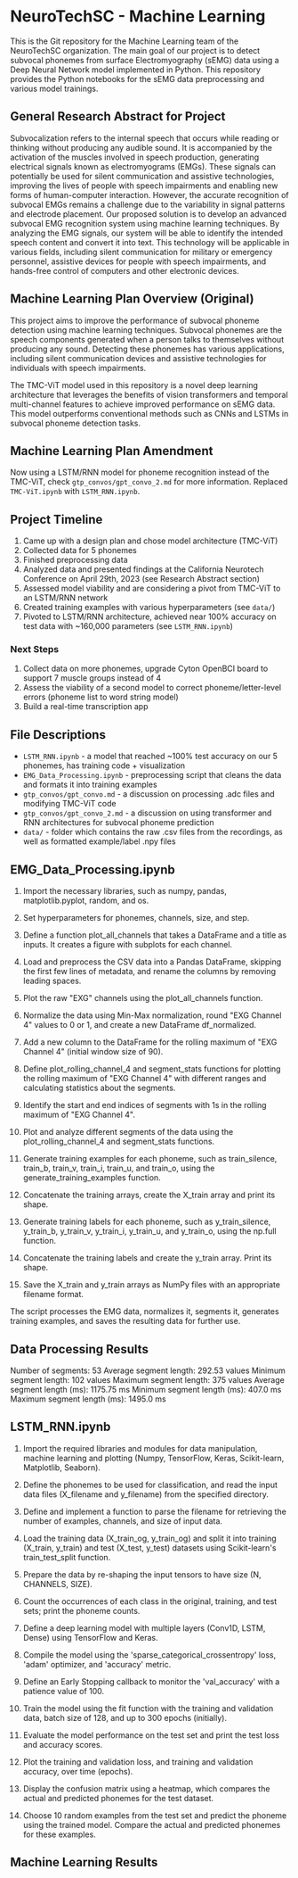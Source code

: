 # NeuroTechSC - Machine Learning

This is the Git repository for the Machine Learning team of the NeuroTechSC organization. The main goal of our project is to detect subvocal phonemes from surface Electromyography (sEMG) data using a Deep Neural Network model implemented in Python. This repository provides the Python notebooks for the sEMG data preprocessing and various model trainings.

## General Research Abstract for Project

Subvocalization refers to the internal speech that occurs while reading or thinking without producing any audible sound. It is accompanied by the activation of the muscles involved in speech production, generating electrical signals known as electromyograms (EMGs). These signals can potentially be used for silent communication and assistive technologies, improving the lives of people with speech impairments and enabling new forms of human-computer interaction. However, the accurate recognition of subvocal EMGs remains a challenge due to the variability in signal patterns and electrode placement. Our proposed solution is to develop an advanced subvocal EMG recognition system using machine learning techniques. By analyzing the EMG signals, our system will be able to identify the intended speech content and convert it into text. This technology will be applicable in various fields, including silent communication for military or emergency personnel, assistive devices for people with speech impairments, and hands-free control of computers and other electronic devices.

## Machine Learning Plan Overview (Original)

This project aims to improve the performance of subvocal phoneme detection using machine learning techniques. Subvocal phonemes are the speech components generated when a person talks to themselves without producing any sound. Detecting these phonemes has various applications, including silent communication devices and assistive technologies for individuals with speech impairments.

The TMC-ViT model used in this repository is a novel deep learning architecture that leverages the benefits of vision transformers and temporal multi-channel features to achieve improved performance on sEMG data. This model outperforms conventional methods such as CNNs and LSTMs in subvocal phoneme detection tasks. 

## Machine Learning Plan Amendment

Now using a LSTM/RNN model for phoneme recognition instead of the TMC-ViT, check `gtp_convos/gpt_convo_2.md` for more information. Replaced `TMC-ViT.ipynb` with `LSTM_RNN.ipynb`.

## Project Timeline

1. Came up with a design plan and chose model architecture (TMC-ViT)
2. Collected data for 5 phonemes
3. Finished preprocessing data
4. Analyzed data and presented findings at the California Neurotech Conference on April 29th, 2023 (see Research Abstract section)
5. Assessed model viability and are considering a pivot from TMC-ViT to an LSTM/RNN network
6. Created training examples with various hyperparameters (see `data/`)
7. Pivoted to LSTM/RNN architecture, achieved near 100% accuracy on test data with ~160,000 parameters (see `LSTM_RNN.ipynb`)

### Next Steps

1. Collect data on more phonemes, upgrade Cyton OpenBCI board to support 7 muscle groups instead of 4
3. Assess the viability of a second model to correct phoneme/letter-level errors (phoneme list to word string model)
4. Build a real-time transcription app

## File Descriptions

- `LSTM_RNN.ipynb` - a model that reached ~100% test accuracy on our 5 phonemes, has training code + visualization
- `EMG_Data_Processing.ipynb` - preprocessing script that cleans the data and formats it into training examples
- `gtp_convos/gpt_convo.md` - a discussion on processing .adc files and modifying TMC-ViT code
- `gtp_convos/gpt_convo_2.md` - a discussion on using transformer and RNN architectures for subvocal phoneme prediction
- `data/` - folder which contains the raw .csv files from the recordings, as well as formatted example/label .npy files

## EMG_Data_Processing.ipynb

1. Import the necessary libraries, such as numpy, pandas, matplotlib.pyplot, random, and os.

2. Set hyperparameters for phonemes, channels, size, and step.

3. Define a function plot_all_channels that takes a DataFrame and a title as inputs. It creates a figure with subplots for each channel.

4. Load and preprocess the CSV data into a Pandas DataFrame, skipping the first few lines of metadata, and rename the columns by removing leading spaces.

5. Plot the raw "EXG" channels using the plot_all_channels function.

6. Normalize the data using Min-Max normalization, round "EXG Channel 4" values to 0 or 1, and create a new DataFrame df_normalized.

7. Add a new column to the DataFrame for the rolling maximum of "EXG Channel 4" (initial window size of 90).

8. Define plot_rolling_channel_4 and segment_stats functions for plotting the rolling maximum of "EXG Channel 4" with different ranges and calculating statistics about the segments.

9. Identify the start and end indices of segments with 1s in the rolling maximum of "EXG Channel 4".

10. Plot and analyze different segments of the data using the plot_rolling_channel_4 and segment_stats functions.

11. Generate training examples for each phoneme, such as train_silence, train_b, train_v, train_i, train_u, and train_o, using the generate_training_examples function.

12. Concatenate the training arrays, create the X_train array and print its shape.

13. Generate training labels for each phoneme, such as y_train_silence, y_train_b, y_train_v, y_train_i, y_train_u, and y_train_o, using the np.full function.

14. Concatenate the training labels and create the y_train array. Print its shape.

15. Save the X_train and y_train arrays as NumPy files with an appropriate filename format.

The script processes the EMG data, normalizes it, segments it, generates training examples, and saves the resulting data for further use.

## Data Processing Results

Number of segments: 53
Average segment length: 292.53 values
Minimum segment length: 102 values
Maximum segment length: 375 values
Average segment length (ms): 1175.75 ms
Minimum segment length (ms): 407.0 ms
Maximum segment length (ms): 1495.0 ms

## LSTM_RNN.ipynb

1. Import the required libraries and modules for data manipulation, machine learning and plotting (Numpy, TensorFlow, Keras, Scikit-learn, Matplotlib, Seaborn).

2. Define the phonemes to be used for classification, and read the input data files (X_filename and y_filename) from the specified directory.

3. Define and implement a function to parse the filename for retrieving the number of examples, channels, and size of input data.

4. Load the training data (X_train_og, y_train_og) and split it into training (X_train, y_train) and test (X_test, y_test) datasets using Scikit-learn's train_test_split function.

5. Prepare the data by re-shaping the input tensors to have size (N, CHANNELS, SIZE).

6. Count the occurrences of each class in the original, training, and test sets; print the phoneme counts.

7. Define a deep learning model with multiple layers (Conv1D, LSTM, Dense) using TensorFlow and Keras.

8. Compile the model using the 'sparse_categorical_crossentropy' loss, 'adam' optimizer, and 'accuracy' metric.

9. Define an Early Stopping callback to monitor the 'val_accuracy' with a patience value of 100.

10. Train the model using the fit function with the training and validation data, batch size of 128, and up to 300 epochs (initially).

11. Evaluate the model performance on the test set and print the test loss and accuracy scores.

12. Plot the training and validation loss, and training and validation accuracy, over time (epochs).

13. Display the confusion matrix using a heatmap, which compares the actual and predicted phonemes for the test dataset.

14. Choose 10 random examples from the test set and predict the phoneme using the trained model. Compare the actual and predicted phonemes for these examples.

## Machine Learning Results

